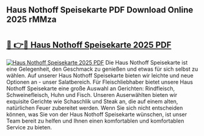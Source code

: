## Haus Nothoff Speisekarte PDF Download Online 2025 rMMza

# <h2><a href="http://gc5fvgr.nevu.top/?p=Haus+Nothoff+Speisekarte">🔗 👉🔴 Haus Nothoff Speisekarte 2025 PDF</a></h2>

[![Haus Nothoff Speisekarte 2025 PDF](https://i.imgur.com/dBaPXMq.png)](http://gc5fvgr.nevu.top/?p=Haus+Nothoff+Speisekarte)
Die Haus Nothoff Speisekarte ist eine Gelegenheit, den Geschmack zu genießen und etwas für sich selbst zu wählen. Auf unserer Haus Nothoff Speisekarte bieten wir leichte und neue Optionen an - unser Salatbereich. Für Fleischliebhaber bietet unsere Haus Nothoff Speisekarte eine große Auswahl an Gerichten: Rindfleisch, Schweinefleisch, Huhn und Fisch. Unseren Auserwählten bieten wir exquisite Gerichte wie Schaschlik und Steak an, die auf einem alten, natürlichen Feuer zubereitet werden. Wenn Sie sich nicht entscheiden können, was Sie von der Haus Nothoff Speisekarte wünschen, ist unser Team bereit zu helfen und Ihnen einen komfortablen und komfortablen Service zu bieten.
